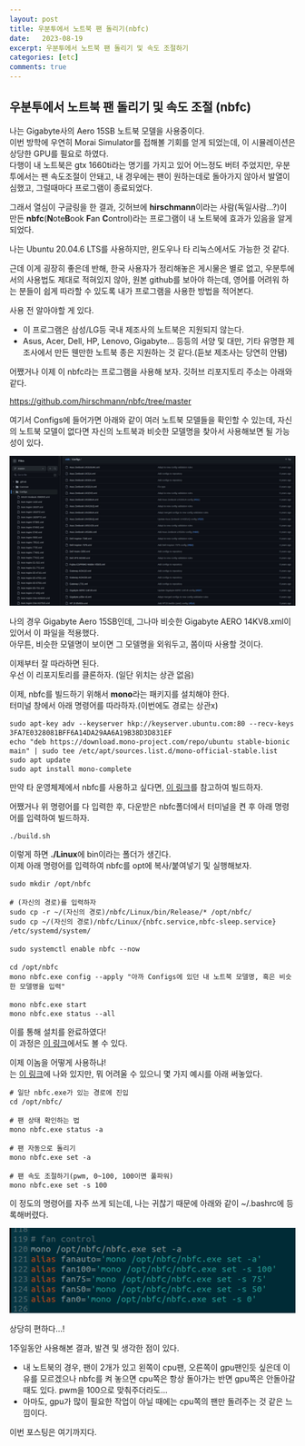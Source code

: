 ```yaml
---
layout: post
title: 우분투에서 노트북 팬 돌리기(nbfc)
date:   2023-08-19
excerpt: 우분투에서 노트북 팬 돌리기 및 속도 조절하기
categories: [etc]
comments: true
---
```

우분투에서 노트북 팬 돌리기 및 속도 조절 (nbfc)
---

나는 Gigabyte사의 Aero 15SB 노트북 모델을 사용중이다.   
이번 방학에 우연히 Morai Simulator를 접해볼 기회를 얻게 되었는데, 이 시뮬레이션은 상당한 GPU를 필요로 하였다.  
다행이 내 노트북은 gtx 1660ti라는 명기를 가지고 있어 어느정도 버텨 주었지만, 우분투에서는 팬 속도조절이 안돼고, 내 경우에는 팬이 원하는데로 돌아가지 않아서 발열이 심했고, 그럴때마다 프로그램이 종료되었다.  
  
그래서 열심이 구글링을 한 결과, 깃허브에 **hirschmann**이라는 사람(독일사람...?)이 만든 **nbfc**(**N**ote**B**ook **F**an **C**ontrol)라는 프로그램이 내 노트북에 효과가 있음을 알게 되었다.  

나는 Ubuntu 20.04.6 LTS를 사용하지만, 윈도우나 타 리눅스에서도 가능한 것 같다.

근데 이게 굉장히 좋은데 반해, 한국 사용자가 정리해놓은 게시물은 별로 없고, 우분투에서의 사용법도 제대로 적혀있지 않아, 원본 github를 보아야 하는데, 영어를 어려워 하는 분들이 쉽게 따라할 수 있도록 내가 프로그램을 사용한 방법을 적어본다. 

사용 전 알아야할 게 있다.
- 이 프로그램은 삼성/LG등 국내 제조사의 노트북은 지원되지 않는다.
- Asus, Acer, Dell, HP, Lenovo, Gigabyte... 등등의 서양 및 대만, 기타 유명한 제조사에서 만든 웬만한 노트북 종은 지원하는 것 같다.(듣보 제조사는 당연히 안됌)

어쨌거나 이제 이 nbfc라는 프로그램을 사용해 보자. 깃허브 리포지토리 주소는 아래와 같다.  

<https://github.com/hirschmann/nbfc/tree/master>  

여기서 Configs에 들어가면 아래와 같이 여러 노트북 모델들을 확인할 수 있는데, 자신의 노트북 모델이 없다면 자신의 노트북과 비슷한 모델명을 찾아서 사용해보면 될 가능성이 있다.  

![nbfc_config](/assets/img/etc/nbfc/nbfc_config.JPG)  

나의 경우 Gigabyte Aero 15SB인데, 그나마 비슷한 Gigabyte AERO 14KV8.xml이 있어서 이 파일을 적용했다.  
아무튼, 비슷한 모델명이 보이면 그 모델명을 외워두고, 쫌이따 사용할 것이다.  
  
이제부터 잘 따라하면 된다.  
우선 이 리포지토리를 클론하자. (일단 위치는 상관 없음)

이제, nbfc를 빌드하기 위해서 **mono**라는 패키지를 설치해야 한다.  
터미널 창에서 아래 명령어를 따라하자.(이번에도 경로는 상관x)  

```
sudo apt-key adv --keyserver hkp://keyserver.ubuntu.com:80 --recv-keys 3FA7E0328081BFF6A14DA29AA6A19B38D3D831EF
echo "deb https://download.mono-project.com/repo/ubuntu stable-bionic main" | sudo tee /etc/apt/sources.list.d/mono-official-stable.list
sudo apt update
sudo apt install mono-complete
```
만약 타 운영체제에서 nbfc를 사용하고 싶다면, [이 링크](https://github.com/hirschmann/nbfc/wiki/How-to-build-NBFC#build-on-linux)를 참고하여 빌드하자.  

어쨌거나 위 명령어를 다 입력한 후, 다운받은 nbfc폴더에서 터미널을 켠 후 아래 명령어를 입력하여 빌드하자.  
```
./build.sh
```

이렇게 하면 **./Linux**에 bin이라는 폴더가 생긴다.  
이제 아래 명령어를 입력하여 nbfc를 opt에 복사/붙여넣기 및 실행해보자.  
```
sudo mkdir /opt/nbfc

# (자신의 경로)를 입력하자
sudo cp -r ~/(자신의 경로)/nbfc/Linux/bin/Release/* /opt/nbfc/
sudo cp ~/(자신의 경로)/nbfc/Linux/{nbfc.service,nbfc-sleep.service} /etc/systemd/system/

sudo systemctl enable nbfc --now

cd /opt/nbfc
mono nbfc.exe config --apply "아까 Configs에 있던 내 노트북 모델명, 혹은 비슷한 모델명을 입력"

mono nbfc.exe start
mono nbfc.exe status --all
```

이를 통해 설치를 완료하였다!  
이 과정은 [이 링크](https://github.com/hirschmann/nbfc/wiki/First-steps)에서도 볼 수 있다.

이제 이놈을 어떻게 사용하냐!  
는 [이 링크](https://github.com/hirschmann/nbfc/wiki/Command-line-interface)에 나와 있지만, 뭐 어려울 수 있으니 몇 가지 예시를 아래 써놓았다.  

```
# 일단 nbfc.exe가 있는 경로에 진입
cd /opt/nbfc/

# 팬 상태 확인하는 법
mono nbfc.exe status -a

# 팬 자동으로 돌리기
mono nbfc.exe set -a

# 팬 속도 조절하기(pwm, 0~100, 100이면 풀파워)
mono nbfc.exe set -s 100
```

이 정도의 명령어를 자주 쓰게 되는데, 나는 귀찮기 때문에 아래와 같이 ~/.bashrc에 등록해버렸다.  

![bashrc](/assets/img/etc/nbfc/bashrc.png)  

상당히 편하다...!

1주일동안 사용해본 결과, 발견 및 생각한 점이 있다.
- 내 노트북의 경우, 팬이 2개가 있고 왼쪽이 cpu팬, 오른쪽이 gpu팬인듯 싶은데 이유를 모르겠으나 nbfc를 켜 놓으면 cpu쪽은 항상 돌아가는 반면 gpu쪽은 안돌아갈 때도 있다. pwm을 100으로 맞춰주더라도...
- 아마도, gpu가 많이 필요한 작업이 아닐 때에는 cpu쪽의 팬만 돌려주는 것 같은 느낌이다.  

이번 포스팅은 여기까지다.



